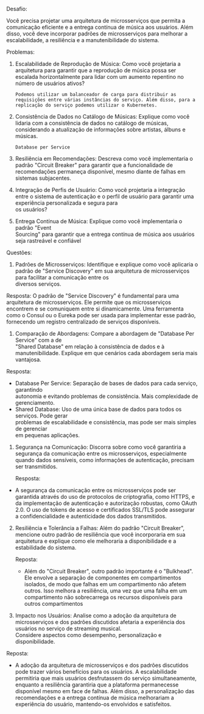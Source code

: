 Desafio:

Você precisa projetar uma arquitetura de microsserviços que permita a comunicação eficiente e a entrega contínua de música aos usuários. Além disso, você deve incorporar padrões de microsserviços para melhorar a escalabilidade, a resiliência e a manutenibilidade do sistema.

Problemas:

1. ﻿﻿﻿Escalabilidade de Reprodução de Música: Como você projetaria a arquitetura para garantir que a reprodução de música possa ser escalada horizontalmente para lidar com um aumento repentino no número de usuários ativos?
   
	   Podemos utilizar um balanceador de carga para distribuir as requisições entre várias instâncias do serviço. Além disso, para a replicação do serviço podemos utilizar o Kubernetes.
   
2. ﻿﻿﻿Consistência de Dados no Catálogo de Músicas: Explique como você lidaria com a consistência de dados no catálogo de músicas, considerando a atualização de informações sobre artistas, álbuns e músicas.
   
	   Database per Service
   
3. ﻿﻿﻿Resiliência em Recomendações: Descreva como você implementaria o padrão "Circuit Breaker" para garantir que a funcionalidade de recomendações permaneça disponível, mesmo diante de falhas em sistemas subjacentes.
4. ﻿﻿﻿Integração de Perfis de Usuário: Como você projetaria a integração entre o sistema de autenticação e o perfil de usuário para garantir uma experiência personalizada e segura para  
    os usuários?
5. ﻿﻿﻿Entrega Contínua de Música: Explique como você implementaria o padrão "Event  
    Sourcing" para garantir que a entrega contínua de música aos usuários seja rastreável e confiável

Questões:

1. ﻿﻿﻿Padrões de Microsserviços: Identifique e explique como você aplicaria o padrão de "Service 
Discovery" em sua arquitetura de microsserviços para facilitar a comunicação entre os  
diversos serviços.

Resposta:
O padrão de "Service Discovery" é fundamental para uma arquitetura de microsserviços. Ele permite que os microsserviços encontrem e se comuniquem entre si dinamicamente. Uma ferramenta como o Consul ou o Eureka pode ser usada para implementar esse padrão, fornecendo um registro centralizado de serviços disponíveis.


1. ﻿﻿﻿Comparação de Abordagens: Compare a abordagem de "Database Per Service" com a de  
"Shared Database" em relação à consistência de dados e à manutenibilidade. Explique em que cenários cada abordagem seria mais vantajosa.

Resposta:
- Database Per Service: Separação de bases de dados para cada serviço, garantindo  
autonomia e evitando problemas de consistência. Mais complexidade de  
gerenciamento.  
- Shared Database: Uso de uma única base de dados para todos os serviços. Pode gerar  
problemas de escalabilidade e consistência, mas pode ser mais simples de gerenciar  
em pequenas aplicações.


1. ﻿﻿﻿Segurança na Comunicação: Discorra sobre como você garantiria a segurança da comunicação entre os microsserviços, especialmente quando dados sensíveis, como informações de autenticação, precisam ser transmitidos.
   
   Resposta:
- A segurança da comunicação entre os microsserviços pode ser garantida através do uso de protocolos de criptografia, como HTTPS, e da implementação de autenticação e autorização robustas, como OAuth 2.0. O uso de tokens de acesso e certificados SSL/TLS pode assegurar a confidencialidade e autenticidade dos dados transmitidos.


2. ﻿﻿﻿Resiliência e Tolerância a Falhas: Além do padrão "Circuit Breaker", mencione outro padrão de resiliência que você incorporaria em sua arquitetura e explique como ele melhoraria a disponibilidade e a estabilidade do sistema.
   
   Reposta:
   - Além do "Circuit Breaker", outro padrão importante é o "Bulkhead". Ele envolve a separação de  componentes em compartimentos isolados, de modo que falhas em um compartimento não afetem  outros. Isso melhora a resiliência, uma vez que uma falha em um compartimento não sobrecarrega os  recursos disponíveis para outros compartimentos


3. ﻿﻿﻿Impacto nos Usuários: Analise como a adoção da arquitetura de microsserviços e dos padrões discutidos afetaria a experiência dos usuários no serviço de streaming musical.  
    Considere aspectos como desempenho, personalização e disponibilidade.
    
Reposta:
- A adoção da arquitetura de microsserviços e dos padrões discutidos pode trazer vários benefícios para  os usuários. A escalabilidade permitiria que mais usuários desfrutassem do serviço simultaneamente,  enquanto a resiliência garantiria que a plataforma permanecesse disponível mesmo em face de falhas.  Além disso, a personalização das recomendações e a entrega contínua de música melhorariam a  experiência do usuário, mantendo-os envolvidos e satisfeitos.